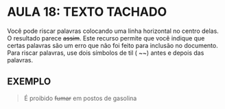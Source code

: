# AULA 18: TEXTO TACHADO
Você pode riscar palavras colocando uma linha horizontal no centro delas. O resultado parece ~~assim~~. Este recurso permite que você indique que certas palavras são um erro que não foi feito para inclusão no documento. Para riscar palavras, use dois símbolos de til ( ~~) antes e depois das palavras.

## EXEMPLO

> É proibido ~~fumar~~ em postos de gasolina